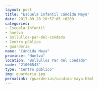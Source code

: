 ```yaml
---
layout: post
title: "Escuela Infantil Cándida Maya"
date: 2017-09-20 20:57:05 +0200
categories:
- Escuela Infantil
- huelva
- bollullos-par-del-condado
- Centro público
- guarderia
name: "Cándida Maya"
province: "Huelva"
location: "Bollullos Par del Condado"
code: "21006543"
type: "Centro público"
img: guarderia.jpg
permalink: /guarderias/candida-maya.html
---
```

